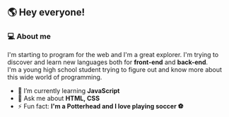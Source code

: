 ## 🌎 Hey everyone!

<!--
**FilipeSiota/FilipeSiota** is a ✨ _special_ ✨ repository because its `README.md` (this file) appears on your GitHub profile.

Here are some ideas to get you started:

- 🔭 I’m currently working on ...
- 🌱 I’m currently learning ...
- 👯 I’m looking to collaborate on ...
- 🤔 I’m looking for help with ...
- 💬 Ask me about ...
- 📫 How to reach me: ...
- 😄 Pronouns: ...
- ⚡ Fun fact: ...
-->

### 💻 About me
I'm starting to program for the web and I'm a great explorer. I'm trying to discover and learn new languages both for **front-end** and **back-end**.<br>I'm a young high school student trying to figure out and know more about this wide world of programming.

- 🌱 I’m currently learning **JavaScript**
- 💬 Ask me about **HTML, CSS**
- ⚡ Fun fact: **I'm a Potterhead and I love playing soccer ⚽**
